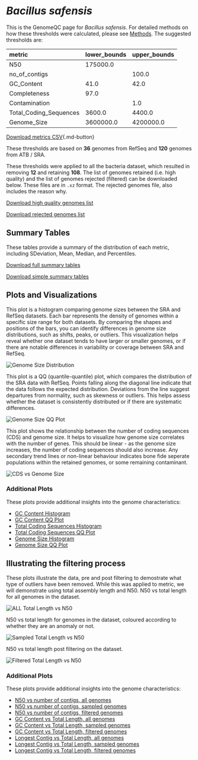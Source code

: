 # *Bacillus safensis*

This is the GenomeQC page for *Bacillus safensis*. For detailed methods on how these thresholds were calculated, please see [Methods](../../methods.md).
The suggested thresholds are: 

| metric                 | lower_bounds   | upper_bounds   |
|:-----------------------|:---------------|:---------------|
| N50                    | 175000.0       |                |
| no_of_contigs          |                | 100.0          |
| GC_Content             | 41.0           | 42.0           |
| Completeness           | 97.0           |                |
| Contamination          |                | 1.0            |
| Total_Coding_Sequences | 3600.0         | 4400.0         |
| Genome_Size            | 3600000.0      | 4200000.0      |

[Download metrics CSV](Bacillus_safensis_metrics.csv){.md-button}


These thresholds are based on **36** genomes from RefSeq and **120** genomes from ATB / SRA.

These thresholds were applied to all the bacteria dataset, which resulted in removing **12** and retaining **108**.
The list of genomes retained (i.e. high quality) and the list of genomes rejected (filtered) can be downloaded below. These files are in `.xz` format. The rejected genomes file, also includes the reason why.

[Download high quality genomes list](Bacillus_safensis_high_quality_genomes.csv.xz)


[Download rejected genomes list](Bacillus_safensis_filtered_out_genomes.csv.xz)



## Summary Tables
These tables provide a summary of the distribution of each metric, including SDeviation, Mean, Median, and Percentiles.

[Download full summary tables](summary.csv)

[Download simple summary tables](selected_summary.csv)

## Plots and Visualizations

This plot is a histogram comparing genome sizes between the SRA and RefSeq datasets. Each bar represents the density of genomes within a specific size range for both datasets. By comparing the shapes and positions of the bars, you can identify differences in genome size distributions, such as shifts, peaks, or outliers. This visualization helps reveal whether one dataset tends to have larger or smaller genomes, or if there are notable differences in variability or coverage between SRA and RefSeq.

![Genome Size Distribution](Genome_Size_refseq_histogram_kde.png)

This plot is a QQ (quantile-quantile) plot, which compares the distribution of the SRA data with RefSeq. Points falling along the diagonal line indicate that the data follows the expected distribution. Deviations from the line suggest departures from normality, such as skewness or outliers. This helps assess whether the dataset is consistently distributed or if there are systematic differences.

![Genome Size QQ Plot](Genome_Size_refseq_qqplot.png)

This plot shows the relationship between the number of coding sequences (CDS) and genome size. It helps to visualize how genome size correlates with the number of genes. This should be linear - as the genome size increases, the number of coding sequences should also increase. Any secondary trend lines or non-linear behaviour indicates bone fide seperate populations within the retained genomes, or some remaining contaminant. 

![CDS vs Genome Size](Bacillus_safensis_CDS_vs_Genome_Size.png)

### Additional Plots

These plots provide additional insights into the genome characteristics:

- [GC Content Histogram](GC_Content_refseq_histogram_kde.png)
- [GC Content QQ Plot](GC_Content_refseq_qqplot.png)
- [Total Coding Sequences Histogram](Total_Coding_Sequences_refseq_histogram_kde.png)
- [Total Coding Sequences QQ Plot](Total_Coding_Sequences_refseq_qqplot.png)
- [Genome Size Histogram](Genome_Size_refseq_histogram_kde.png)
- [Genome Size QQ Plot](Genome_Size_refseq_qqplot.png)
## Illustrating the filtering process
These plots illustrate the data, pre and post filtering to demostrate what type of outliers have been removed. While this was applied to metric, we will demonstrate using total assembly length and N50.
N50 vs total length for all genomes in the dataset.

![ALL Total Length vs N50](Bacillus_safensis_all_total_length_N50.png)

N50 vs total length for genomes in the dataset, coloured according to whether they are an anomaly or not.

![Sampled Total Length vs N50](Bacillus_safensis_sample_total_length_N50.png)

N50 vs total length post filtering on the dataset.

![Filtered Total Length vs N50](Bacillus_safensis_filt_total_length_N50.png)

### Additional Plots

These plots provide additional insights into the genome characteristics:

- [N50 vs number of contigs, all genomes](Bacillus_safensis_all_N50_number.png)
- [N50 vs number of contigs, sampled genomes](Bacillus_safensis_sample_N50_number.png)
- [N50 vs number of contigs, filtered genomes](Bacillus_safensis_filt_N50_number.png)
- [GC Content vs Total Length, all genomes](Bacillus_safensis_all_total_length_GC_Content.png)
- [GC Content vs Total Length, sampled genomes](Bacillus_safensis_sample_total_length_GC_Content.png)
- [GC Content vs Total Length, filtered genomes](Bacillus_safensis_filt_total_length_GC_Content.png)
- [Longest Contig vs Total Length, all genomes](Bacillus_safensis_all_total_length_longest.png)
- [Longest Contig vs Total Length, sampled genomes](Bacillus_safensis_sample_total_length_longest.png)
- [Longest Contig vs Total Length, filtered genomes](Bacillus_safensis_filt_total_length_longest.png)
